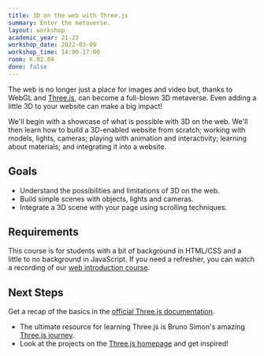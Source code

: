 ```yaml
---
title: 3D on the web with Three.js
summary: Enter the metaverse.
layout: workshop
academic_year: 21-22
workshop_date: 2022-03-09
workshop_time: 14:00-17:00
room: K.02.04
done: false
---
```


The web is no longer just a place for images and video but, thanks to WebGL and [Three.js](https://threejs.org/), can become a full-blown 3D metaverse. Even adding a little 3D to your website can make a big impact!

We'll begin with a showcase of what is possible with 3D on the web. We'll then learn how to build a 3D-enabled website from scratch; working with models, lights, cameras; playing with animation and interactivity; learning about materials; and integrating it into a website.

## Goals

- Understand the possibilities and limitations of 3D on the web.
- Build simple scenes with objects, lights and cameras.
- Integrate a 3D scene with your page using scrolling techniques.

## Requirements

This course is for students with a bit of background in HTML/CSS and a little to no background in JavaScript. If you need a refresher, you can watch a recording of our [web introduction course](https://codespace.help/workshops/20-21-introduction-to-web-design).

## Next Steps

Get a recap of the basics in the [official Three.js documentation](https://threejs.org/docs/index.html#manual/en/introduction/Creating-a-scene).

- The ultimate resource for learning Three.js is Bruno Simon's amazing [Three.js journey](https://threejs-journey.com/).
- Look at the projects on the [Three.js homepage](https://threejs.org/) and get inspired!
